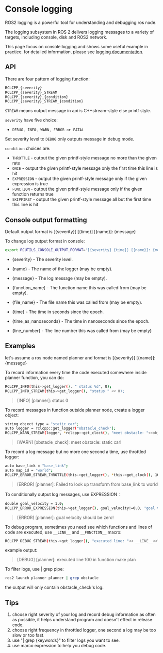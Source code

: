 # Console logging

ROS2 logging is a powerful tool for understanding and debugging ros node.

The logging subsystem in ROS 2 delivers logging messages to a variety of targets, including console, disk and ROS2 network. 

This page focus on console logging and shows some useful example in practice. for detailed information, please see [logging documentation](https://docs.ros.org/en/humble/Concepts/About-Logging.html).

## API
There are four pattern of logging function:

 ```bash
RCLCPP_{severity}     
RCLCPP_{severity}_STREAM
RCLCPP_{severity}_{condition} 
RCLCPP_{severity}_STREAM_{condition}  
 ```
`STREAM` means output message in api is C++stream-style else printf style.

`severity` have five choice: 

- `DEBUG, INFO, WARN, ERROR or FATAL` 

Set severity level to `DEBUG` only outputs message in debug mode.

`condition`  choices are:

 - `THROTTLE` - output the given printf-style message no more than the given rate
 - `ONCE` - output the given printf-style message only the first time this line is hit
 - `EXPRESSION` - output the given printf-style message only if the given expression is true
 - `FUNCTION` - output the given printf-style message only if the given function returns true
 - `SKIPFIRST` - output the given printf-style message all but the first time this line is hit

## Console output formatting
Default output format is [{severity}] [{time}] [{name}]: {message}

To change log output format in console:
```bash
export RCUTILS_CONSOLE_OUTPUT_FORMAT="[{severity} {time}] [{name}]: {message} ({function_name}() at {file_name}:{line_number})"
```
- {severity} - The severity level.

- {name} - The name of the logger (may be empty).

- {message} - The log message (may be empty).

- {function_name} - The function name this was called from (may be empty).

- {file_name} - The file name this was called from (may be empty).

- {time} - The time in seconds since the epoch.

- {time_as_nanoseconds} - The time in nanoseconds since the epoch.

- {line_number} - The line number this was called from (may be empty)

## Examples
let's assume a ros node named planner and format is [{severity}] [{name}]: {message}

To record information every time the code executed somewhere inside planner function, you can do:
 ```bash
RCLCPP_INFO(this->get_logger(), " status %d", 0); 
RCLCPP_INFO_STREAM(this->get_logger(), "status " << 0);
 ```
>[INFO] [planner]: status 0

To record messages in function outside planner node, create a logger object:
```bash
string object_type = "static car";
auto logger = rclcpp::get_logger("obstacle_check");
RCLCPP_WARN_STREAM(logger, *rclcpp::get_clock(), "meet obstacle: "<<object_type<<"!");
```
>[WARN] [obstacle_check]: meet obstacle: static car!

To record a log message but no more one second a time, use throttled logger:
```bash
auto base_link = "base_link";
auto map_id = "world";
RCLCPP_ERROR_STREAM_THROTTLE(this->get_logger(), *this->get_clock(), 1000, "Failed to look up transform from"<<base_link<<" to "<<map_id);
```
>[ERROR] [planner]: Failed to look up transform from base_link to world

To conditionally output log messages, use EXPRESSION：
```bash
double goal_velocity = 1.0;
RCLCPP_ERROR_EXPRESSION(this->get_logger(), goal_velocity!=0.0, "goal velocity should be zero!");
```
>[ERROR] [planner]: goal velocity should be zero!

To debug program, sometimes you need see which functions and lines of code are executed, use `__LINE__` and `__FUNCTION__` macro:
```bash
RCLCPP_DEBUG_STREAM(this->get_logger(), "executed line: "<< __LINE__<<" in function: " <<__FUNCTION__);
```
example output: 
>[DEBUG] [planner]: executed line 100 in function make plan

To filter logs, use | grep pipe:
```bash
ros2 launch planner planner | grep obstacle
```
the output will only contain obstacle_check's log.

## Tips
1. choose right severity of your log and record debug information as often as possible, it helps understand
program and doesn't effect in release code.
2. choose right frequency in throttled logger, one second a log may be too slow or too fast.
3. use "| grep {keywords}" to filter logs you want to see.
4. use marco expression to help you debug code.